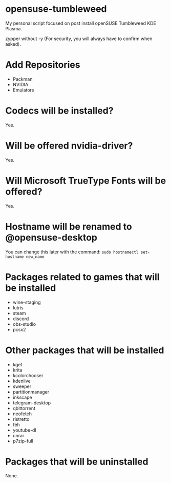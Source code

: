 # opensuse-tumbleweed

My personal script focused on post install openSUSE Tumbleweed KDE Plasma.

zypper without -y (For security, you will always have to confirm when asked).

# Add Repositories
- Packman
- NVIDIA
- Emulators

# Codecs will be installed?
Yes.

# Will be offered nvidia-driver?
Yes.

# Will Microsoft TrueType Fonts will be offered?
Yes.

# Hostname will be renamed to @opensuse-desktop
You can change this later with the command: `sudo hostnamectl set-hostname new_name`

# Packages related to games that will be installed
- wine-staging
- lutris
- steam
- discord
- obs-studio
- pcsx2

# Other packages that will be installed
- kget
- krita
- kcolorchooser
- kdenlive
- sweeper
- partitionmanager
- inkscape
- telegram-desktop
- qbittorrent
- neofetch
- ristretto
- feh
- youtube-dl
- unrar
- p7zip-full

# Packages that will be uninstalled
None.
